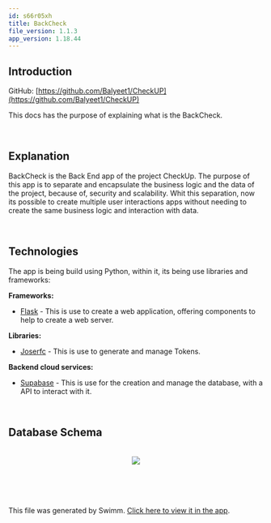 ```yaml
---
id: s66r05xh
title: BackCheck
file_version: 1.1.3
app_version: 1.18.44
---
```


## Introduction

GitHub: [https://github.com/Balyeet1/CheckUP](https://github.com/Balyeet1/CheckUP)

This docs has the purpose of explaining what is the BackCheck.

<br/>

## Explanation

BackCheck is the Back End app of the project CheckUp. The purpose of this app is to separate and encapsulate the business logic and the data of the project, because of, security and scalability. Whit this separation, now its possible to create multiple user interactions apps without needing to create the same business logic and interaction with data.

<br/>

## Technologies

The app is being build using Python, within it, its being use libraries and frameworks:

**Frameworks:**

*   [Flask](https://flask.palletsprojects.com/en/3.0.x/) - This is use to create a web application, offering components to help to create a web server.

**Libraries:**

*   [Joserfc](https://jose.authlib.org/en/dev/guide/introduction/) - This is use to generate and manage Tokens.

**Backend cloud services:**

*   [Supabase](https://supabase.com/) - This is use for the creation and manage the database, with a API to interact with it.
<br/>

## Database Schema

<br/>

<div align="center"><img src="https://firebasestorage.googleapis.com/v0/b/swimmio-content/o/repositories%2FZ2l0aHViJTNBJTNBQ2hlY2tVUCUzQSUzQUJhbHllZXQx%2Fc79200e8-f431-46d2-b002-dc300a4dd17b.png?alt=media&token=21efb080-d2de-4269-8320-fef26943219c" style="width:'100%'"/></div>

<br/>

<br/>

<br/>

<br/>

This file was generated by Swimm. [Click here to view it in the app](https://app.swimm.io/repos/Z2l0aHViJTNBJTNBQ2hlY2tVUCUzQSUzQUJhbHllZXQx/docs/s66r05xh).
